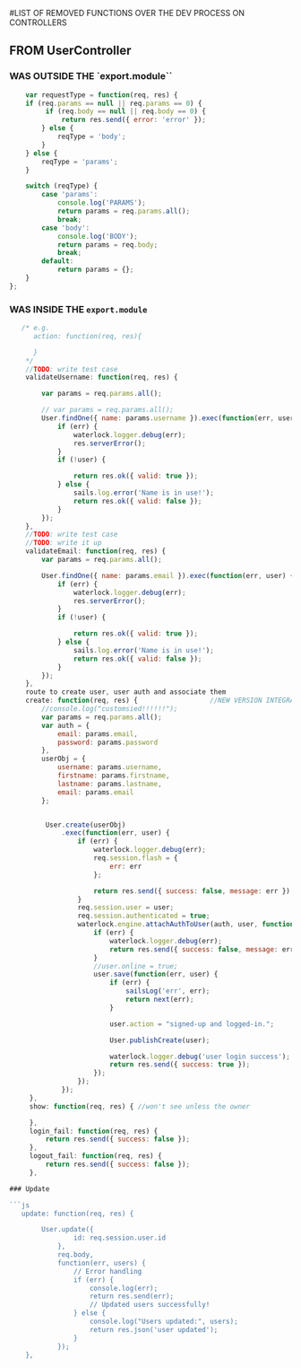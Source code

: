 #LIST OF REMOVED FUNCTIONS OVER THE DEV PROCESS ON CONTROLLERS

## FROM UserController

### WAS OUTSIDE THE `export.module``  
```js
    var requestType = function(req, res) {
    if (req.params == null || req.params == 0) {
         if (req.body == null || req.body == 0) {
             return res.send({ error: 'error' });
        } else {
            reqType = 'body';
        }
    } else {
        reqType = 'params';
    }

    switch (reqType) {
        case 'params':
            console.log('PARAMS');
            return params = req.params.all();
            break;
        case 'body':
            console.log('BODY');
            return params = req.body;
            break;
        default:
            return params = {};
    }
};
```
### WAS INSIDE THE ``export.module``

```js
   /* e.g.
      action: function(req, res){

      }
    */
    //TODO: write test case
    validateUsername: function(req, res) {

        var params = req.params.all();

        // var params = req.params.all();
        User.findOne({ name: params.username }).exec(function(err, user) {
            if (err) {
                waterlock.logger.debug(err);
                res.serverError();
            }
            if (!user) {

                return res.ok({ valid: true });
            } else {
                sails.log.error('Name is in use!');
                return res.ok({ valid: false });
            }
        });
    },
    //TODO: write test case
    //TODO: write it up
    validateEmail: function(req, res) {
        var params = req.params.all();

        User.findOne({ name: params.email }).exec(function(err, user) {
            if (err) {
                waterlock.logger.debug(err);
                res.serverError();
            }
            if (!user) {

                return res.ok({ valid: true });
            } else {
                sails.log.error('Name is in use!');
                return res.ok({ valid: false });
            }
        });
    },
    route to create user, user auth and associate them
    create: function(req, res) {                  //NEW VERSION INTEGRATED IN AUTHCONTROLLER register
        //console.log("customsied!!!!!!");
        var params = req.params.all();
        var auth = {
            email: params.email,
            password: params.password
        },
        userObj = {
            username: params.username,
            firstname: params.firstname,
            lastname: params.lastname,
            email: params.email
        };


         User.create(userObj)
             .exec(function(err, user) {
                 if (err) {
                     waterlock.logger.debug(err);
                     req.session.flash = {
                         err: err
                     };

                     return res.send({ success: false, message: err });
                 }
                 req.session.user = user;
                 req.session.authenticated = true;
                 waterlock.engine.attachAuthToUser(auth, user, function(err) {
                     if (err) {
                         waterlock.logger.debug(err);
                         return res.send({ success: false, message: err });
                     }
                     //user.online = true;
                     user.save(function(err, user) {
                         if (err) {
                             sailsLog('err', err);
                             return next(err);
                         }

                         user.action = "signed-up and logged-in.";

                         User.publishCreate(user);

                         waterlock.logger.debug('user login success');
                         return res.send({ success: true });
                     });
                 });
             });
     },
     show: function(req, res) { //won't see unless the owner

     },
     login_fail: function(req, res) {
         return res.send({ success: false });
     },
     logout_fail: function(req, res) {
         return res.send({ success: false });
     },

### Update

```js
   update: function(req, res) {

        User.update({
                id: req.session.user.id
            },
            req.body,
            function(err, users) {
                // Error handling
                if (err) {
                    console.log(err);
                    return res.send(err);
                    // Updated users successfully!
                } else {
                    console.log("Users updated:", users);
                    return res.json('user updated');
                }
            });
    },
 ```   